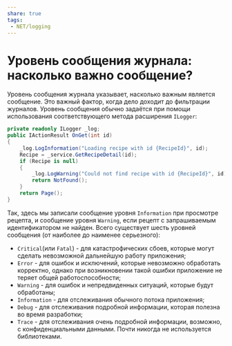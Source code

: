 ```yaml
---
share: true
tags:
 - NET/logging
---
```

# Уровень сообщения журнала: насколько важно сообщение?
Уровень сообщения журнала указывает, насколько важным является сообщение. Это важный фактор, когда дело доходит до фильтрации журналов.
Уровень сообщения обычно задаётся при помощи использования соответствующего метода расширения `ILogger`:
```csharp
private readonly ILogger _log;
public IActionResult OnGet(int id)
{
	_log.LogInformation("Loading recipe with id {RecipeId}", id);
	Recipe = _service.GetRecipeDetail(id);
	if (Recipe is null)
	{
		_log.LogWarning("Could not find recipe with id {RecipeId}", id);
		return NotFound();
	}
	return Page();
}
```
Так, здесь мы записали сообщение уровня `Information` при просмотре рецепта, и сообщение уровня `Warning`, если рецепт с запрашиваемым идентификатором не найден.
Всего существует шесть уровней сообщения (от наиболее до наименее серьезного):
- `Critical`(или `Fatal`) - для катастрофических сбоев, которые могут сделать невозможной дальнейшую работу приложения;
- `Error` - для ошибок и исключений, которые невозможно обработать корректно, однако при возникновении такой ошибки приложение не теряет общей работоспособности;
- `Warning` - для ошибок и непредвиденных ситуаций, которые будут обработаны;
- `Information` - для отслеживания обычного потока приложения;
- `Debug` - для отслеживания подробной информации, которая полезна во время разработки;
- `Trace` - для отслеживания очень подробной информации, возможно, с конфиденциальными данными. Почти никогда не используется библиотеками.